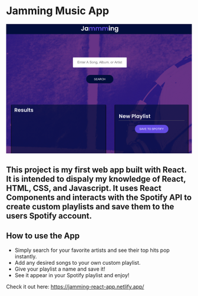 # Jamming Music App

![Home Page](https://github.com/deningsr/Jamming/blob/main/src/Components/App/Screen%20Shot%202021-02-02%20at%2011.39.57%20AM.png?raw=true "Jamming")

## This project is my first web app built with React. It is intended to dispaly my knowledge of React, HTML, CSS, and Javascript. It uses React Components and interacts with the Spotify API to create custom playlists and save them to the users Spotify account.

## How to use the App

- Simply search for your favorite artists and see their top hits pop instantly.
- Add any desired songs to your own custom playlist.
- Give your playlist a name and save it!
- See it appear in your Spotify playlist and enjoy!

Check it out here: <https://jamming-react-app.netlify.app/>

